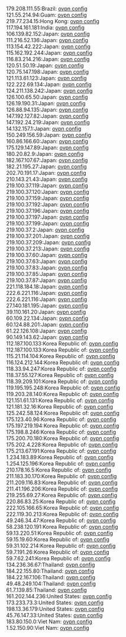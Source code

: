 179.208.111.55:Brazil: [ovpn config](vpn/179_208_111_55.ovpn)  
121.55.214.94:Guam: [ovpn config](vpn/121_55_214_94.ovpn)  
219.77.234.15:Hong Kong: [ovpn config](vpn/219_77_234_15.ovpn)  
117.194.161.181:India: [ovpn config](vpn/117_194_161_181.ovpn)  
106.139.82.152:Japan: [ovpn config](vpn/106_139_82_152.ovpn)  
111.216.52.136:Japan: [ovpn config](vpn/111_216_52_136.ovpn)  
113.154.42.222:Japan: [ovpn config](vpn/113_154_42_222.ovpn)  
115.162.192.244:Japan: [ovpn config](vpn/115_162_192_244.ovpn)  
116.83.214.216:Japan: [ovpn config](vpn/116_83_214_216.ovpn)  
120.51.50.19:Japan: [ovpn config](vpn/120_51_50_19.ovpn)  
120.75.147.198:Japan: [ovpn config](vpn/120_75_147_198.ovpn)  
121.113.61.123:Japan: [ovpn config](vpn/121_113_61_123.ovpn)  
122.222.69.134:Japan: [ovpn config](vpn/122_222_69_134.ovpn)  
124.211.138.242:Japan: [ovpn config](vpn/124_211_138_242.ovpn)  
126.100.65.50:Japan: [ovpn config](vpn/126_100_65_50.ovpn)  
126.19.190.31:Japan: [ovpn config](vpn/126_19_190_31.ovpn)  
126.88.94.135:Japan: [ovpn config](vpn/126_88_94_135.ovpn)  
147.192.127.82:Japan: [ovpn config](vpn/147_192_127_82.ovpn)  
147.192.24.219:Japan: [ovpn config](vpn/147_192_24_219.ovpn)  
14.132.157.1:Japan: [ovpn config](vpn/14_132_157_1.ovpn)  
150.249.156.59:Japan: [ovpn config](vpn/150_249_156_59.ovpn)  
160.86.166.60:Japan: [ovpn config](vpn/160_86_166_60.ovpn)  
175.129.147.89:Japan: [ovpn config](vpn/175_129_147_89.ovpn)  
180.20.82.9:Japan: [ovpn config](vpn/180_20_82_9.ovpn)  
182.167.107.67:Japan: [ovpn config](vpn/182_167_107_67.ovpn)  
182.21.195.27:Japan: [ovpn config](vpn/182_21_195_27.ovpn)  
202.70.191.17:Japan: [ovpn config](vpn/202_70_191_17.ovpn)  
210.143.21.43:Japan: [ovpn config](vpn/210_143_21_43.ovpn)  
219.100.37.119:Japan: [ovpn config](vpn/219_100_37_119.ovpn)  
219.100.37.120:Japan: [ovpn config](vpn/219_100_37_120.ovpn)  
219.100.37.159:Japan: [ovpn config](vpn/219_100_37_159.ovpn)  
219.100.37.192:Japan: [ovpn config](vpn/219_100_37_192.ovpn)  
219.100.37.196:Japan: [ovpn config](vpn/219_100_37_196.ovpn)  
219.100.37.197:Japan: [ovpn config](vpn/219_100_37_197.ovpn)  
219.100.37.199:Japan: [ovpn config](vpn/219_100_37_199.ovpn)  
219.100.37.2:Japan: [ovpn config](vpn/219_100_37_2.ovpn)  
219.100.37.201:Japan: [ovpn config](vpn/219_100_37_201.ovpn)  
219.100.37.209:Japan: [ovpn config](vpn/219_100_37_209.ovpn)  
219.100.37.213:Japan: [ovpn config](vpn/219_100_37_213.ovpn)  
219.100.37.60:Japan: [ovpn config](vpn/219_100_37_60.ovpn)  
219.100.37.63:Japan: [ovpn config](vpn/219_100_37_63.ovpn)  
219.100.37.83:Japan: [ovpn config](vpn/219_100_37_83.ovpn)  
219.100.37.85:Japan: [ovpn config](vpn/219_100_37_85.ovpn)  
219.100.37.87:Japan: [ovpn config](vpn/219_100_37_87.ovpn)  
221.118.184.18:Japan: [ovpn config](vpn/221_118_184_18.ovpn)  
222.6.221.116:Japan: [ovpn config](vpn/222_6_221_116.ovpn)  
222.6.221.116:Japan: [ovpn config](vpn/222_6_221_116.ovpn)  
27.140.181.195:Japan: [ovpn config](vpn/27_140_181_195.ovpn)  
39.110.161.20:Japan: [ovpn config](vpn/39_110_161_20.ovpn)  
60.109.22.134:Japan: [ovpn config](vpn/60_109_22_134.ovpn)  
60.124.88.201:Japan: [ovpn config](vpn/60_124_88_201.ovpn)  
61.22.126.108:Japan: [ovpn config](vpn/61_22_126_108.ovpn)  
90.149.143.62:Japan: [ovpn config](vpn/90_149_143_62.ovpn)  
112.187.100.133:Korea Republic of: [ovpn config](vpn/112_187_100_133.ovpn)  
112.187.100.133:Korea Republic of: [ovpn config](vpn/112_187_100_133.ovpn)  
115.21.114.104:Korea Republic of: [ovpn config](vpn/115_21_114_104.ovpn)  
116.124.212.144:Korea Republic of: [ovpn config](vpn/116_124_212_144.ovpn)  
118.33.94.247:Korea Republic of: [ovpn config](vpn/118_33_94_247.ovpn)  
118.37.55.127:Korea Republic of: [ovpn config](vpn/118_37_55_127.ovpn)  
118.39.209.101:Korea Republic of: [ovpn config](vpn/118_39_209_101.ovpn)  
119.195.195.248:Korea Republic of: [ovpn config](vpn/119_195_195_248.ovpn)  
119.203.28.140:Korea Republic of: [ovpn config](vpn/119_203_28_140.ovpn)  
121.151.61.131:Korea Republic of: [ovpn config](vpn/121_151_61_131.ovpn)  
121.181.32.16:Korea Republic of: [ovpn config](vpn/121_181_32_16.ovpn)  
125.242.58.124:Korea Republic of: [ovpn config](vpn/125_242_58_124.ovpn)  
175.123.40.96:Korea Republic of: [ovpn config](vpn/175_123_40_96.ovpn)  
175.197.219.194:Korea Republic of: [ovpn config](vpn/175_197_219_194.ovpn)  
175.198.8.246:Korea Republic of: [ovpn config](vpn/175_198_8_246.ovpn)  
175.200.70.180:Korea Republic of: [ovpn config](vpn/175_200_70_180.ovpn)  
175.202.4.228:Korea Republic of: [ovpn config](vpn/175_202_4_228.ovpn)  
175.213.67.191:Korea Republic of: [ovpn config](vpn/175_213_67_191.ovpn)  
1.234.183.89:Korea Republic of: [ovpn config](vpn/1_234_183_89.ovpn)  
1.254.125.196:Korea Republic of: [ovpn config](vpn/1_254_125_196.ovpn)  
210.178.16.5:Korea Republic of: [ovpn config](vpn/210_178_16_5.ovpn)  
211.183.30.170:Korea Republic of: [ovpn config](vpn/211_183_30_170.ovpn)  
211.209.116.83:Korea Republic of: [ovpn config](vpn/211_209_116_83.ovpn)  
211.41.196.206:Korea Republic of: [ovpn config](vpn/211_41_196_206.ovpn)  
219.255.69.27:Korea Republic of: [ovpn config](vpn/219_255_69_27.ovpn)  
220.86.83.25:Korea Republic of: [ovpn config](vpn/220_86_83_25.ovpn)  
222.105.166.65:Korea Republic of: [ovpn config](vpn/222_105_166_65.ovpn)  
222.119.30.213:Korea Republic of: [ovpn config](vpn/222_119_30_213.ovpn)  
49.246.34.47:Korea Republic of: [ovpn config](vpn/49_246_34_47.ovpn)  
58.238.120.191:Korea Republic of: [ovpn config](vpn/58_238_120_191.ovpn)  
59.13.220.51:Korea Republic of: [ovpn config](vpn/59_13_220_51.ovpn)  
59.15.19.60:Korea Republic of: [ovpn config](vpn/59_15_19_60.ovpn)  
59.31.102.214:Korea Republic of: [ovpn config](vpn/59_31_102_214.ovpn)  
59.7.191.26:Korea Republic of: [ovpn config](vpn/59_7_191_26.ovpn)  
59.7.62.241:Korea Republic of: [ovpn config](vpn/59_7_62_241.ovpn)  
134.236.36.67:Thailand: [ovpn config](vpn/134_236_36_67.ovpn)  
184.22.155.80:Thailand: [ovpn config](vpn/184_22_155_80.ovpn)  
184.22.167.106:Thailand: [ovpn config](vpn/184_22_167_106.ovpn)  
49.48.249.104:Thailand: [ovpn config](vpn/49_48_249_104.ovpn)  
61.7.139.85:Thailand: [ovpn config](vpn/61_7_139_85.ovpn)  
161.202.144.236:United States: [ovpn config](vpn/161_202_144_236.ovpn)  
173.233.73.3:United States: [ovpn config](vpn/173_233_73_3.ovpn)  
198.13.36.179:United States: [ovpn config](vpn/198_13_36_179.ovpn)  
45.76.147.33:United States: [ovpn config](vpn/45_76_147_33.ovpn)  
183.80.150.0:Viet Nam: [ovpn config](vpn/183_80_150_0.ovpn)  
1.52.150.90:Viet Nam: [ovpn config](vpn/1_52_150_90.ovpn)  
